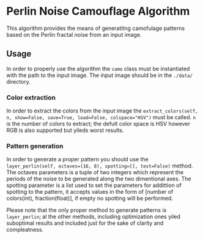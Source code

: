 # Perlin Noise Camouflage Algorithm 
This algorithm provides the means of generatitng camofulage patterns based on the Perlin fractal noise from an input image.
## Usage 
In order to properly use the algorithm the `camo` class must be instantiated with the path to the input image.
The input image should be in the `./data/` directory.
### Color extraction 
In order to extract the colors from the input image the `extract_colors(self, n, show=False, save=True, load=False, colspace="HSV")` must be called.
`n` is the number of colors to extract; the defult color space is HSV however RGB is also supported but yileds worst results.
### Pattern generation
In order to generate a proper pattern you should use the  `layer_perlin(self, octaves=(16, 8), spotting=[], test=False)` method.
The octaves parameters is a tuple of two integers which represent the periods of the noise to be generated along the two dimentional axes.
The spotting parameter is a list used to set the parameters for addittion of spotting to the pattern, it accepts values in the form of  [number of colors(int), fraction(float)], if empty no spotting will be performed.

Please note that the only proper method to generate patterns is `layer_perlin`; al the other methods, including optimization ones yiled suboptimal results and included just for the sake of clarity and compleatness.
